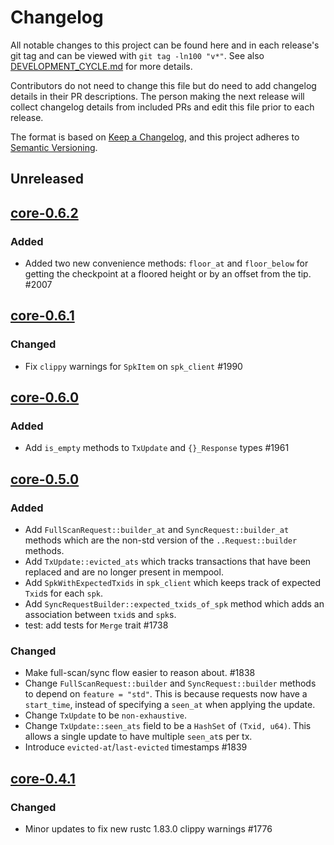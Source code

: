# Changelog

All notable changes to this project can be found here and in each release's git tag and can be viewed with `git tag -ln100 "v*"`. See also [DEVELOPMENT_CYCLE.md](../../DEVELOPMENT_CYCLE.md) for more details.

Contributors do not need to change this file but do need to add changelog details in their PR descriptions. The person making the next release will collect changelog details from included PRs and edit this file prior to each release.

The format is based on [Keep a Changelog](https://keepachangelog.com/en/1.0.0/),
and this project adheres to [Semantic Versioning](https://semver.org/spec/v2.0.0.html).

## Unreleased

## [core-0.6.2]

### Added

- Added two new convenience methods: `floor_at` and `floor_below` for getting the checkpoint at a floored height or by an offset from the tip. #2007

## [core-0.6.1]

### Changed

- Fix `clippy` warnings for `SpkItem` on `spk_client` #1990

## [core-0.6.0]

### Added

- Add `is_empty` methods to `TxUpdate` and `{}_Response` types #1961

## [core-0.5.0]

### Added

- Add `FullScanRequest::builder_at` and `SyncRequest::builder_at` methods which are the non-std version of the `..Request::builder` methods.
- Add `TxUpdate::evicted_ats` which tracks transactions that have been replaced and are no longer present in mempool.
- Add `SpkWithExpectedTxids` in `spk_client` which keeps track of expected `Txid`s for each `spk`.
- Add `SyncRequestBuilder::expected_txids_of_spk` method which adds an association between `txid`s and `spk`s.
- test: add tests for `Merge` trait #1738

### Changed

- Make full-scan/sync flow easier to reason about. #1838
- Change `FullScanRequest::builder` and `SyncRequest::builder` methods to depend on `feature = "std"`.
This is because requests now have a `start_time`, instead of specifying a `seen_at` when applying the update.
- Change `TxUpdate` to be `non-exhaustive`.
- Change `TxUpdate::seen_ats` field to be a `HashSet` of `(Txid, u64)`. This allows a single update to have multiple `seen_at`s per tx.
- Introduce `evicted-at`/`last-evicted` timestamps #1839

## [core-0.4.1]

### Changed

- Minor updates to fix new rustc 1.83.0 clippy warnings #1776

[core-0.4.1]: https://github.com/bitcoindevkit/bdk/releases/tag/core-0.4.1
[core-0.5.0]: https://github.com/bitcoindevkit/bdk/releases/tag/core-0.5.0
[core-0.6.0]: https://github.com/bitcoindevkit/bdk/releases/tag/core-0.6.0
[core-0.6.1]: https://github.com/bitcoindevkit/bdk/releases/tag/core-0.6.1
[core-0.6.2]: https://github.com/bitcoindevkit/bdk/releases/tag/core-0.6.2
